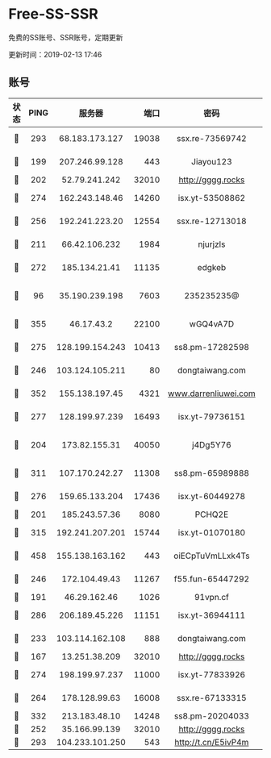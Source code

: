 # Free-SS-SSR

免费的SS账号、SSR账号，定期更新

更新时间：2019-02-13 17:46

## 账号

|状态|PING|服务器|端口|密码|加密方式|区域|VTUM|
|:----:|:----:|:-----:|-----:|:----:|:----:|:----:|:----:|
|🙂|293|68.183.173.127|19038|ssx.re-73569742|aes-256-cfb|US|10↑/10↑/10↑/10↑|
|🙂|199|207.246.99.128|443|Jiayou123|aes-256-cfb|US|10↑/10↑/10↑/10↑|
|🙂|202|52.79.241.242|32010|http://gggg.rocks|chacha20|KR|8↑/8↑/8↑/8↑|
|🙂|274|162.243.148.46|14260|isx.yt-53508862|aes-256-cfb|US|10↑/10↑/10↑/10↑|
|🙂|256|192.241.223.20|12554|ssx.re-12713018|aes-256-cfb|US|10↑/10↑/10↑/10↑|
|🙂|211|66.42.106.232|1984|njurjzls|aes-256-cfb|US|10↑/10↑/10↑/10↑|
|🙂|272|185.134.21.41|11135|edgkeb|aes-256-cfb|GB|10↑/10↑/10↑/10↑|
|🙂|96|35.190.239.198|7603|235235235@|chacha20-ietf-poly1305|JP|6↑/9↑/10↑/10↑|
|🙂|355|46.17.43.2|22100|wGQ4vA7D|aes-256-gcm|RU|5↓/10↑/10↑/10↑|
|🙂|275|128.199.154.243|10413|ss8.pm-17282598|aes-256-cfb|SG|10↑/10↑/10↑/10↑|
|🙂|246|103.124.105.211|80|dongtaiwang.com|aes-256-cfb|US|10↑/10↑/10↑/10↑|
|🙂|352|155.138.197.45|4321|www.darrenliuwei.com|aes-256-cfb|US|10↑/10↑/10↑/10↑|
|🙂|277|128.199.97.239|16493|isx.yt-79736151|aes-256-cfb|SG|10↑/10↑/10↑/10↑|
|🙂|204|173.82.155.31|40050|j4Dg5Y76|xchacha20-ietf-poly1305|US|9↑/10↑/10↑/10↑|
|🙂|311|107.170.242.27|11308|ss8.pm-65989888|aes-256-cfb|US|10↑/10↑/10↑/10↑|
|🙂|276|159.65.133.204|17436|isx.yt-60449278|aes-256-cfb|SG|10↑/10↑/10↑/10↑|
|🙂|201|185.243.57.36|8080|PCHQ2E|rc4-md5|US|10↑/10↑/10↑/10↑|
|🙂|315|192.241.207.201|15744|isx.yt-01070180|aes-256-cfb|US|10↑/10↑/10↑/10↑|
|🙂|458|155.138.163.162|443|oiECpTuVmLLxk4Ts|aes-256-cfb|US|10↑/10↑/10↑/10↑|
|🙂|246|172.104.49.43|11267|f55.fun-65447292|aes-256-cfb|SG|9↑/10↑/10↑/10↑|
|🙂|191|46.29.162.46|1026|91vpn.cf|rc4-md5|RU|9↑/10↑/9↑/10↑|
|🙂|286|206.189.45.226|11151|isx.yt-36944111|aes-256-cfb|SG|10↑/10↑/10↑/10↑|
|🙂|233|103.114.162.108|888|dongtaiwang.com|aes-256-cfb|US|10↑/10↑/10↑/10↑|
|🙂|167|13.251.38.209|32010|http://gggg.rocks|chacha20|SG|9↑/10↑/10↑/10↑|
|🙂|274|198.199.97.237|11000|isx.yt-77833926|aes-256-cfb|US|10↑/10↑/10↑/10↑|
|🙂|264|178.128.99.63|16008|ssx.re-67133315|aes-256-cfb|SG|10↑/10↑/10↑/10↑|
|🙂|332|213.183.48.10|14248|ss8.pm-20204033|rc4-md5|RU|10↑/10↑/10↑/10↑|
|🙂|252|35.166.99.139|32010|http://gggg.rocks|chacha20|US|10↑/10↑/10↑/10↑|
|🙂|293|104.233.101.250|543|http://t.cn/E5ivP4m|rc4-md5|CA|10↑/10↑/10↑/10↑|
